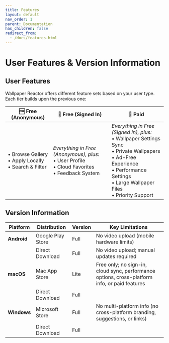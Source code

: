 ```yaml
---
title: Features
layout: default
nav_order: 1
parent: Documentation
has_children: false
redirect_from:
  - /docs/features.html
---
```


# User Features & Version Information

## User Features

Wallpaper Reactor offers different feature sets based on your user type. Each tier builds upon the previous one:

| 🆓 **Free (Anonymous)** | 👤 **Free (Signed In)** | 💎 **Paid** |
|-------------------------|-------------------------|--------------|
| • Browse Gallery<br>• Apply Locally<br>• Search & Filter | *Everything in Free (Anonymous), plus:*<br>• User Profile<br>• Cloud Favorites<br>• Feedback System | *Everything in Free (Signed In), plus:*<br>• Wallpaper Settings Sync<br>• Private Wallpapers<br>• Ad-Free Experience<br>• Performance Settings<br>• Large Wallpaper Files<br>• Priority Support |

## Version Information

| Platform  | Distribution       | Version | Key Limitations |
|-----------|--------------------|---------|-----------------|
| **Android** | Google Play Store  | Full    | No video upload (mobile hardware limits) |
|           | Direct Download     | Full    | No video upload; manual updates required |
| **macOS** | Mac App Store       | Lite    | Free only; no sign-in, cloud sync, performance options, cross-platform info, or paid features |
|           | Direct Download     | Full    | |
| **Windows** | Microsoft Store   | Full    | No multi-platform info (no cross-platform branding, suggestions, or links) |
|           | Direct Download     | Full    | |

